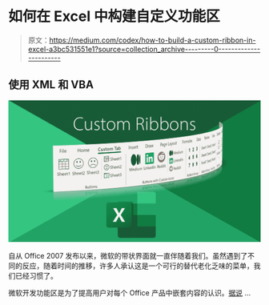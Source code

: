 # 如何在 Excel 中构建自定义功能区

> 原文：<https://medium.com/codex/how-to-build-a-custom-ribbon-in-excel-a3bc531551e1?source=collection_archive---------0----------------------->

## 使用 XML 和 VBA

![](img/de7db5936a8d52f9a6523a64758d00fe.png)

自从 Office 2007 发布以来，微软的带状界面就一直伴随着我们。虽然遇到了不同的反应，随着时间的推移，许多人承认这是一个可行的替代老化乏味的菜单，我们已经习惯了。

微软开发功能区是为了提高用户对每个 Office 产品中嵌套内容的认识。[据说](https://ux.stackexchange.com/questions/8238/is-microsofts-ribbon-ui-really-that-great-from-a-usability-perspective) …